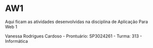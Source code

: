 # AW1
Aqui ficam as atividades desenvolvidas na disciplina de Aplicação Para Web 1

Vanessa Rodrigues Cardoso - Prontuário: SP3024261 - Turma: 313 - Informática
